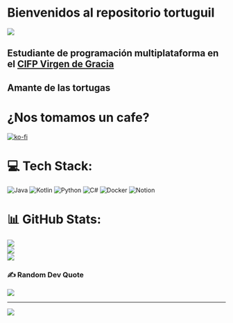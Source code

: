 # Bienvenidos al repositorio tortuguil
![](img/turtle%20(Peque%C3%B1a).jpg)
## Estudiante de programación multiplataforma en el [CIFP Virgen de Gracia](https://cifpvirgendegracia.com)
## Amante de las tortugas
# ¿Nos tomamos un cafe? 
[![ko-fi](https://ko-fi.com/img/githubbutton_sm.svg)](https://ko-fi.com/A0A4DVFYN)
# 💻 Tech Stack:
![Java](https://img.shields.io/badge/java-%23ED8B00.svg?style=for-the-badge&logo=java&logoColor=white) ![Kotlin](https://img.shields.io/badge/kotlin-%230095D5.svg?style=for-the-badge&logo=kotlin&logoColor=white) ![Python](https://img.shields.io/badge/python-3670A0?style=for-the-badge&logo=python&logoColor=ffdd54) ![C#](https://img.shields.io/badge/c%23-%23239120.svg?style=for-the-badge&logo=c-sharp&logoColor=white) ![Docker](https://img.shields.io/badge/docker-%230db7ed.svg?style=for-the-badge&logo=docker&logoColor=white) ![Notion](https://img.shields.io/badge/Notion-%23000000.svg?style=for-the-badge&logo=notion&logoColor=white)
# 📊 GitHub Stats:
![](https://github-readme-stats.vercel.app/api?username=Alfreditto&theme=dark&hide_border=false&include_all_commits=true&count_private=true)<br/>
![](https://github-readme-streak-stats.herokuapp.com/?user=Alfreditto&theme=dark&hide_border=false)<br/>
![](https://github-readme-stats.vercel.app/api/top-langs/?username=Alfreditto&theme=dark&hide_border=false&include_all_commits=true&count_private=true&layout=compact)

### ✍️ Random Dev Quote
![](https://quotes-github-readme.vercel.app/api?type=horizontal&theme=tokyonight)

---
[![](https://visitcount.itsvg.in/api?id=Alfreditto&icon=0&color=0)](https://visitcount.itsvg.in)
